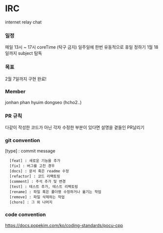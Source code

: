# IRC
internet relay chat

### 일정
매일 13시 ~ 17시 coreTime (탁구 금지)
일주일에 한번 유동적으로 휴일 정하기 
1월 18일까지 subject 탐독

### 목표
2월 7일까지 구현 완료!

### Member
jonhan
phan
hyuim
dongseo
(hcho2..)

### PR 규칙 
다같이 작성한 코드가 아닌 각자 수정한 부분이 있다면 설명을 곁들인 PR날리기

### git convention
 [type] : commit message
```
  [feat] : 새로운 기능을 추가
  [fix] : 버그를 고친 경우
  [docs] : 문서 혹은 readme 수정
  [refactor] : 코드 리팩토링
  [comment] : 주석 추가 및 변경
  [test] : 테스트 추가, 테스트 리팩토링
  [rename] : 파일 혹은 폴더명 수정하거나 옮기는 작업
  [remove] : 파일 삭제하는 작업
  [chore] : 그 외 나머지
```
### code convention
https://docs.popekim.com/ko/coding-standards/pocu-cpp
